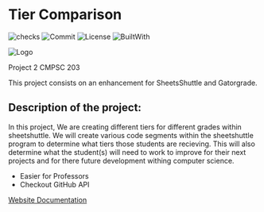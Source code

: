 # Tier Comparison

![checks](https://img.shields.io/github/checks-status/CMPSC-203-Allegheny-College-Fall-2022/Tier-comparison/014dfbc1be908f63f862f039d267813b2734d187)
![Commit](https://img.shields.io/github/commit-activity/w/CMPSC-203-Allegheny-College-Fall-2022/Tier-comparison)
![License](https://img.shields.io/badge/license-MIT-blue?style=flat) 
![BuiltWith](https://img.shields.io/badge/Built%20With-Python-blue?style=flat&logo=python&logoColor=yellow)


![Logo](/config/logo_tier.png "Tier-comparison")


Project 2 CMPSC 203

This project consists on an enhancement for SheetsShuttle and Gatorgrade. 

## Description of the project:

In this project, We are creating different tiers for different grades within sheetshuttle. We will create various code segments within the sheetshuttle program to determine what tiers those students are recieving. This will also determine what the student(s) will need to work to improve for their next projects and for there future development withing computer science.

- Easier for Professors
- Checkout GitHub API

[Website Documentation](https://tier-comparison.netlify.app/)
